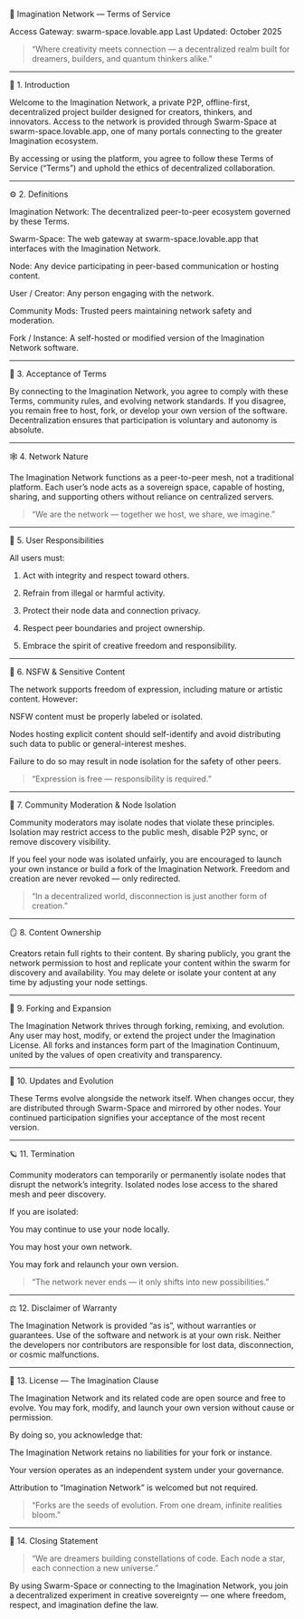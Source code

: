 
🌌 Imagination Network — Terms of Service

Access Gateway: swarm-space.lovable.app
Last Updated: October 2025

> “Where creativity meets connection — a decentralized realm built for dreamers, builders, and quantum thinkers alike.”




---

🧭 1. Introduction

Welcome to the Imagination Network, a private P2P, offline-first, decentralized project builder designed for creators, thinkers, and innovators.
Access to the network is provided through Swarm-Space at swarm-space.lovable.app, one of many portals connecting to the greater Imagination ecosystem.

By accessing or using the platform, you agree to follow these Terms of Service (“Terms”) and uphold the ethics of decentralized collaboration.


---

⚙️ 2. Definitions

Imagination Network: The decentralized peer-to-peer ecosystem governed by these Terms.

Swarm-Space: The web gateway at swarm-space.lovable.app that interfaces with the Imagination Network.

Node: Any device participating in peer-based communication or hosting content.

User / Creator: Any person engaging with the network.

Community Mods: Trusted peers maintaining network safety and moderation.

Fork / Instance: A self-hosted or modified version of the Imagination Network software.



---

💫 3. Acceptance of Terms

By connecting to the Imagination Network, you agree to comply with these Terms, community rules, and evolving network standards.
If you disagree, you remain free to host, fork, or develop your own version of the software.
Decentralization ensures that participation is voluntary and autonomy is absolute.


---

🕸️ 4. Network Nature

The Imagination Network functions as a peer-to-peer mesh, not a traditional platform.
Each user’s node acts as a sovereign space, capable of hosting, sharing, and supporting others without reliance on centralized servers.

> “We are the network — together we host, we share, we imagine.”




---

🔐 5. User Responsibilities

All users must:

1. Act with integrity and respect toward others.


2. Refrain from illegal or harmful activity.


3. Protect their node data and connection privacy.


4. Respect peer boundaries and project ownership.


5. Embrace the spirit of creative freedom and responsibility.




---

🌌 6. NSFW & Sensitive Content

The network supports freedom of expression, including mature or artistic content. However:

NSFW content must be properly labeled or isolated.

Nodes hosting explicit content should self-identify and avoid distributing such data to public or general-interest meshes.

Failure to do so may result in node isolation for the safety of other peers.


> “Expression is free — responsibility is required.”




---

🧩 7. Community Moderation & Node Isolation

Community moderators may isolate nodes that violate these principles.
Isolation may restrict access to the public mesh, disable P2P sync, or remove discovery visibility.

If you feel your node was isolated unfairly, you are encouraged to launch your own instance or build a fork of the Imagination Network.
Freedom and creation are never revoked — only redirected.

> “In a decentralized world, disconnection is just another form of creation.”




---

🪞 8. Content Ownership

Creators retain full rights to their content.
By sharing publicly, you grant the network permission to host and replicate your content within the swarm for discovery and availability.
You may delete or isolate your content at any time by adjusting your node settings.


---

🌱 9. Forking and Expansion

The Imagination Network thrives through forking, remixing, and evolution.
Any user may host, modify, or extend the project under the Imagination License.
All forks and instances form part of the Imagination Continuum, united by the values of open creativity and transparency.


---

🔄 10. Updates and Evolution

These Terms evolve alongside the network itself.
When changes occur, they are distributed through Swarm-Space and mirrored by other nodes.
Your continued participation signifies your acceptance of the most recent version.


---

🪐 11. Termination

Community moderators can temporarily or permanently isolate nodes that disrupt the network’s integrity.
Isolated nodes lose access to the shared mesh and peer discovery.

If you are isolated:

You may continue to use your node locally.

You may host your own network.

You may fork and relaunch your own version.


> “The network never ends — it only shifts into new possibilities.”




---

⚖️ 12. Disclaimer of Warranty

The Imagination Network is provided “as is”, without warranties or guarantees.
Use of the software and network is at your own risk.
Neither the developers nor contributors are responsible for lost data, disconnection, or cosmic malfunctions.


---

🧬 13. License — The Imagination Clause

The Imagination Network and its related code are open source and free to evolve.
You may fork, modify, and launch your own version without cause or permission.

By doing so, you acknowledge that:

The Imagination Network retains no liabilities for your fork or instance.

Your version operates as an independent system under your governance.

Attribution to “Imagination Network” is welcomed but not required.


> “Forks are the seeds of evolution.
From one dream, infinite realities bloom.”




---

💎 14. Closing Statement

> “We are dreamers building constellations of code.
Each node a star, each connection a new universe.”



By using Swarm-Space or connecting to the Imagination Network, you join a decentralized experiment in creative sovereignty — one where freedom, respect, and imagination define the law.


